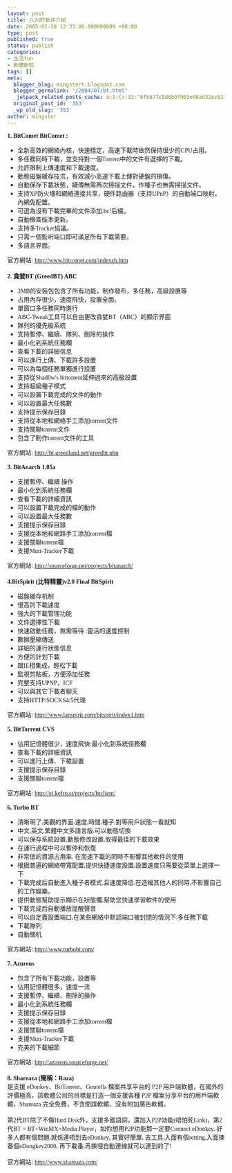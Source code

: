 ```yaml
---
layout: post
title: 八大BT軟件介紹
date: 2005-02-28 12:33:00.000000000 +08:00
type: post
published: true
status: publish
categories:
- 生活fun
- 軟體新知
tags: []
meta:
  blogger_blog: mingstert.blogspot.com
  blogger_permalink: "/2004/07/bt.html"
  _jetpack_related_posts_cache: a:1:{s:32:"8f6677c9d6b0f903e98ad32ec61f8deb";a:2:{s:7:"expires";i:1443700188;s:7:"payload";a:3:{i:0;a:1:{s:2:"id";i:83;}i:1;a:1:{s:2:"id";i:107;}i:2;a:1:{s:2:"id";i:509;}}}}
  original_post_id: '353'
  _wp_old_slug: '353'
author: mingster
---
```

<p><span style="font-family:trebuchet ms;"><strong>1. BitComet BitComet :</strong></span></p>
<ul>
<li><span style="font-family:trebuchet ms;">全新高效的網絡內核，快速穩定，高速下載時依然保持很少的CPU占用。</span></li>
<li><span style="font-family:trebuchet ms;">多任務同時下載，並支持對一個Torrent中的文件有選擇的下載。 </span></li>
<li><span style="font-family:trebuchet ms;">允許限制上傳速度和下載速度。 </span></li>
<li><span style="font-family:trebuchet ms;">動態磁盤緩存技朮，有效減小高速下載上傳對硬盤的損傷。</span></li>
<li><span style="font-family:trebuchet ms;">自動保存下載狀態，續傳無需再次掃描文件，作種子也無需掃描文件。 </span></li>
<li><span style="font-family:trebuchet ms;">支持XP防火墻和網絡連接共享，硬件路由器（支持UPnP）的自動端口映射，內網免配置。</span></li>
<li><span style="font-family:trebuchet ms;">可選為沒有下載完畢的文件添加.bc!后綴。 </span></li>
<li><span style="font-family:trebuchet ms;">自動檢查版本更新。 </span></li>
<li><span style="font-family:trebuchet ms;">支持多Tracker協議。 </span></li>
<li><span style="font-family:trebuchet ms;">只需一個監听端口即可滿足所有下載需要。 </span></li>
<li><span style="font-family:trebuchet ms;">多語言界面。</span></li>
</ul>
<p><span style="font-family:trebuchet ms;">官方網站: <a href="http://www.bitcomet.com/indexzh.htm">http://www.bitcomet.com/indexzh.htm</a></span><br /><span style="font-family:Trebuchet MS;"></span><br /><span style="font-family:trebuchet ms;"><strong>2. 貪婪BT (GreedBT) ABC</strong></span></p>
<ul>
<li><span style="font-family:trebuchet ms;">3MB的安裝包包含了所有功能，制作發布，多任務，高級設置等 </span></li>
<li><span style="font-family:trebuchet ms;">占用內存很少，速度飛快，設置全面。 </span></li>
<li><span style="font-family:trebuchet ms;">單窗口多任務同時進行 </span></li>
<li><span style="font-family:trebuchet ms;">ABC-Tweak工具可以自由更改貪婪BT（ABC）的顯示界面 </span></li>
<li><span style="font-family:trebuchet ms;">隊列的優先級系統 </span></li>
<li><span style="font-family:trebuchet ms;">支持暫停、繼續、隊列、刪除的操作 </span></li>
<li><span style="font-family:trebuchet ms;">最小化到系統任務欄 </span></li>
<li><span style="font-family:trebuchet ms;">查看下載的詳細信息 </span></li>
<li><span style="font-family:trebuchet ms;">可以進行上傳、下載許多設置 </span></li>
<li><span style="font-family:trebuchet ms;">可以為每個任務單獨進行設置 </span></li>
<li><span style="font-family:trebuchet ms;">支持從Shad0w's bittorrent延伸過來的高級設置 </span></li>
<li><span style="font-family:trebuchet ms;">支持超級種子模式 </span></li>
<li><span style="font-family:trebuchet ms;">可以設置下載完成的文件的動作 </span></li>
<li><span style="font-family:trebuchet ms;">可以設置最大任務數 </span></li>
<li><span style="font-family:trebuchet ms;">支持提示保存目錄 </span></li>
<li><span style="font-family:trebuchet ms;">支持從本地和網絡手工添加torrent文件 </span></li>
<li><span style="font-family:trebuchet ms;">支持關聯torrent文件 </span></li>
<li><span style="font-family:trebuchet ms;">包含了制作torrent文件的工具 </span></li>
</ul>
<p><span style="font-family:trebuchet ms;">官方網站: </span><a href="http://bt.greedland.net/greedbt.php"><span style="font-family:trebuchet ms;">http://bt.greedland.net/greedbt.php</span></a><br /><span style="font-family:trebuchet ms;"></span><br /><span style="font-family:trebuchet ms;"><strong>3. BitAnarch 1.05a</strong></span></p>
<ul>
<li><span style="font-family:trebuchet ms;">支援暫停、繼續 操作 </span></li>
<li><span style="font-family:trebuchet ms;">最小化到系統任務欄 </span></li>
<li><span style="font-family:trebuchet ms;">查看下載的詳細資訊 </span></li>
<li><span style="font-family:trebuchet ms;">可以設置下載完成的檔的動作</span></li>
<li><span style="font-family:trebuchet ms;">可以設置最大任務數</span></li>
<li><span style="font-family:trebuchet ms;">支援提示保存目錄</span></li>
<li><span style="font-family:trebuchet ms;">支援從本地和網路手工添加torrent檔</span></li>
<li><span style="font-family:trebuchet ms;">支援關聯torrent檔</span></li>
<li><span style="font-family:trebuchet ms;">支援Muti-Tracker下載</span></li>
</ul>
<p><span style="font-family:trebuchet ms;">官方網站: </span><a href="http://sourceforge.net/projects/bitanarch/"><span style="font-family:trebuchet ms;">http://sourceforge.net/projects/bitanarch/</span></a><br /><span style="font-family:trebuchet ms;"></span><br /><span style="font-family:trebuchet ms;"><strong>4.BitSpirit (比特精靈)v2.0 Final BitSpirit </strong></span></p>
<ul>
<li><span style="font-family:trebuchet ms;">磁盤緩存机制 </span></li>
<li><span style="font-family:trebuchet ms;">很高的下載速度 </span></li>
<li><span style="font-family:trebuchet ms;">強大的下載管理功能 </span></li>
<li><span style="font-family:trebuchet ms;">文件選擇性下載 </span></li>
<li><span style="font-family:trebuchet ms;">快速啟動任務，無需等待 :靈活的速度控制 </span></li>
<li><span style="font-family:trebuchet ms;">數据壓縮傳送 </span></li>
<li><span style="font-family:trebuchet ms;">詳細的運行狀態信息 </span></li>
<li><span style="font-family:trebuchet ms;">方便的計划下載 </span></li>
<li><span style="font-family:trebuchet ms;">跟IE相集成，輕松下載 </span></li>
<li><span style="font-family:trebuchet ms;">監視剪貼板，方便添加任務 </span></li>
<li><span style="font-family:trebuchet ms;">完整支持UPNP，ICF </span></li>
<li><span style="font-family:trebuchet ms;">可以與其它下載者聊天 </span></li>
<li><span style="font-family:trebuchet ms;">支持HTTP/SOCKS4/5代理 </span></li>
</ul>
<p><span style="font-family:trebuchet ms;">官方網站: </span><a href="http://www.lanspirit.com/bitspirit/index1.htm"><span style="font-family:trebuchet ms;">http://www.lanspirit.com/bitspirit/index1.htm</span></a><br /><span style="font-family:trebuchet ms;"></span><br /><span style="font-family:trebuchet ms;"><strong>5. BitTorrent CVS</strong></span></p>
<ul>
<li><span style="font-family:trebuchet ms;">佔用記憶體很少，速度飛快:最小化到系統任務欄</span></li>
<li><span style="font-family:trebuchet ms;">查看下載的詳細資訊</span></li>
<li><span style="font-family:trebuchet ms;">可以進行上傳、下載設置</span></li>
<li><span style="font-family:trebuchet ms;">支援提示保存目錄</span></li>
<li><span style="font-family:trebuchet ms;">支援關聯torrent檔</span></li>
</ul>
<p><span style="font-family:trebuchet ms;">官方網站: </span><a href="http://ei.kefro.st/projects/btclient/"><span style="font-family:trebuchet ms;">http://ei.kefro.st/projects/btclient/</span></a><br /><span style="font-family:trebuchet ms;"></span><br /><span style="font-family:trebuchet ms;"><strong>6. Turbo BT</strong></span></p>
<ul>
<li><span style="font-family:trebuchet ms;">清晰明了,美觀的界面.速度,時間,種子,對等用戶狀態一看就知</span></li>
<li><span style="font-family:trebuchet ms;">中文,英文,繁體中文多語言版.可以動態切換</span></li>
<li><span style="font-family:trebuchet ms;">可以保存系統設置,動態修改設置,取得最佳的下載效果</span></li>
<li><span style="font-family:trebuchet ms;">在運行過程中可以暫停和恢復</span></li>
<li><span style="font-family:trebuchet ms;">非常低的資源占用率. 在高速下載的同時不影響其他軟件的使用</span></li>
<li><span style="font-family:trebuchet ms;">根据普遍的網絡帶寬配置,提供快捷速度設置,設置速度只需要從菜單上選擇一下</span></li>
<li><span style="font-family:trebuchet ms;">下載完成后自動進入種子者模式.且速度降低.在造福其他人的同時,不影響自己的工作娛樂。</span></li>
<li><span style="font-family:trebuchet ms;">提供動態幫助提示顯示在狀態欄,幫助您快速學習軟件的使用</span></li>
<li><span style="font-family:trebuchet ms;">下載完成后自動播放提醒聲音</span></li>
<li><span style="font-family:trebuchet ms;">可以自定義設置端口,在某些網絡中默認端口被封閉的情況下.多任務下載</span></li>
<li><span style="font-family:trebuchet ms;">下載隊列</span></li>
<li><span style="font-family:trebuchet ms;">自動關机</span></li>
</ul>
<p><span style="font-family:trebuchet ms;">官方網站: </span><a href="http://www.turbobt.com/"><span style="font-family:trebuchet ms;">http://www.turbobt.com/</span></a><br /><span style="font-family:trebuchet ms;"></span><br /><span style="font-family:trebuchet ms;"><strong>7. Azureus</strong></span></p>
<ul>
<li><span style="font-family:trebuchet ms;">包含了所有下載功能，設置等</span></li>
<li><span style="font-family:trebuchet ms;">佔用記憶體很多，速度一流</span></li>
<li><span style="font-family:trebuchet ms;">支援暫停、繼續、刪除的操作</span></li>
<li><span style="font-family:trebuchet ms;">最小化到系統任務欄</span></li>
<li><span style="font-family:trebuchet ms;">支援提示保存目錄</span></li>
<li><span style="font-family:trebuchet ms;">支援從本地和網路手工添加torrent檔</span></li>
<li><span style="font-family:trebuchet ms;">支援關聯torrent檔</span></li>
<li><span style="font-family:trebuchet ms;">支援Muti-Tracker下載</span></li>
<li><span style="font-family:trebuchet ms;">完美的下載細節</span></li>
</ul>
<p><span style="font-family:trebuchet ms;">官方網站: </span><a href="http://azureus.sourceforge.net/"><span style="font-family:trebuchet ms;">http://azureus.sourceforge.net/</span></a><br /><span style="font-family:trebuchet ms;"></span><br /><span style="font-family:trebuchet ms;"><strong>8. Shareaza (簡稱：Raza) </strong></span><br /><span style="font-family:trebuchet ms;">是支援 eDonkey、BitTorrent、Gnutella 檔案共享平台的 P2P 用戶端軟體，在國外的評價極高，該軟體公司的目標是打造一個支援各種 P2P 檔案分享平台的用戶端軟體，Shareaza 完全免費，不含間諜軟體、沒有附加廣告軟體。<br /></span><br /><span style="font-family:trebuchet ms;">第2代BT除了不傷Hard Disk外，支援多國語詞，還加入P2P功能(唔怕死Link)，第2代BT = BT+WinMX+Media Player，如你想用P2P功能那一定要Connect eDonkey, 好多人都有個問題,就係連唔到去eDonkey, 其實好簡單, 去工具,入面有個setting,入面揀番個eDongkey2000, 再下載番,再揀埋自動連線就可以連到的了!</span><br /><span style="font-family:trebuchet ms;"></span><br /><span style="font-family:trebuchet ms;">官方網站: </span><a href="http://www.shareaza.com/"><span style="font-family:trebuchet ms;">http://www.shareaza.com/</span></a></p>
